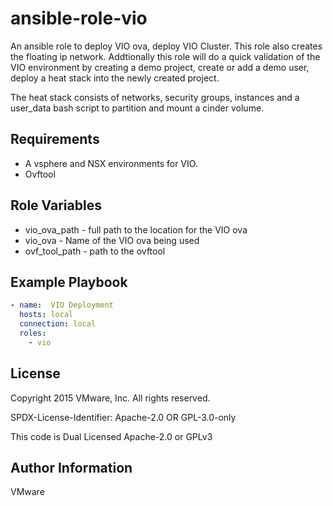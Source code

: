 ansible-role-vio
=========

An ansible role to deploy VIO ova, deploy VIO Cluster. This role also
creates the floating ip network. Addtionally this role will do a quick
validation of the VIO environment by creating a demo project, create or
add a demo user, deploy a heat stack into the newly created project.

The heat stack consists of networks, security groups, instances and a
user_data bash script to partition and mount a cinder volume.


Requirements
------------

* A vsphere and NSX environments for VIO.
* Ovftool

Role Variables
--------------

* vio_ova_path - full path to the location for the VIO ova
* vio_ova - Name of the VIO ova being used
* ovf_tool_path - path to the ovftool


Example Playbook
----------------
```yaml
- name:  VIO Deployment
  hosts: local
  connection: local
  roles:
    - vio
```

License
-------
Copyright 2015 VMware, Inc.  All rights reserved.

SPDX-License-Identifier: Apache-2.0 OR GPL-3.0-only

This code is Dual Licensed Apache-2.0 or GPLv3

Author Information
------------------
VMware
